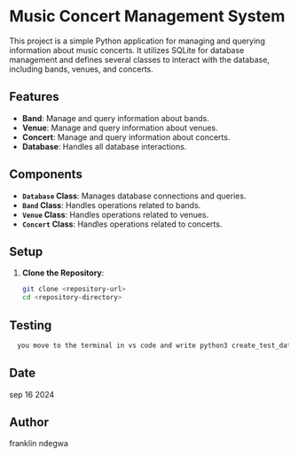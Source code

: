 # Music Concert Management System

This project is a simple Python application for managing and querying information about music concerts. It utilizes SQLite for database management and defines several classes to interact with the database, including bands, venues, and concerts. 

## Features

- **Band**: Manage and query information about bands.
- **Venue**: Manage and query information about venues.
- **Concert**: Manage and query information about concerts.
- **Database**: Handles all database interactions.

## Components

- **`Database` Class**: Manages database connections and queries.
- **`Band` Class**: Handles operations related to bands.
- **`Venue` Class**: Handles operations related to venues.
- **`Concert` Class**: Handles operations related to concerts.

## Setup

1. **Clone the Repository**:
   ```bash
   git clone <repository-url>
   cd <repository-directory>

## Testing
```bash
  you move to the terminal in vs code and write python3 create_test_data.py
 ```

 ## Date

sep 16 2024

## Author
franklin ndegwa